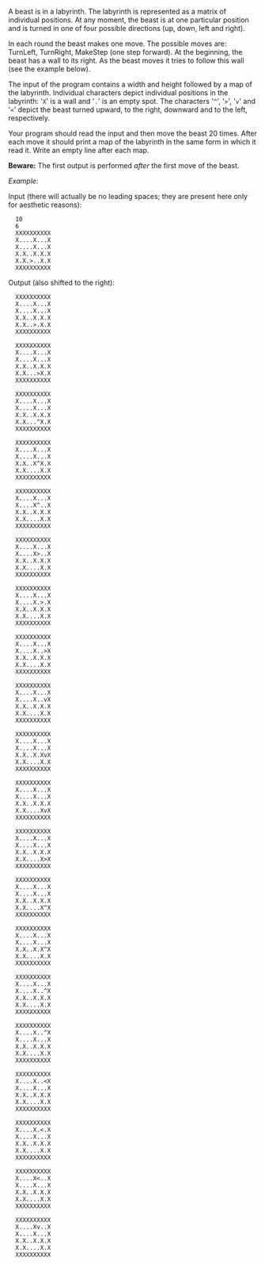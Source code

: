 A beast is in a labyrinth. The labyrinth is represented as a matrix of individual positions. At any moment, the beast is at one particular position and is turned in one of four possible directions (up, down, left and right).

In each round the beast makes one move. The possible moves are: TurnLeft, TurnRight, MakeStep (one step forward). At the beginning, the beast has a wall to its right. As the beast moves it tries to follow this wall (see the example below).

The input of the program contains a width and height followed by a map of the labyrinth. Individual characters depict individual positions in the labyrinth: '`X`' is a wall and '`.`' is an empty spot. The characters '`^`', '`>`', '`v`' and '`<`' depict the beast turned upward, to the right, downward and to the left, respectively.

Your program should read the input and then move the beast 20 times. After each move it should print a map of the labyrinth in the same form in which it read it. Write an empty line after each map.

**Beware:** The first output is performed _after_ the first move of the beast.

_Example:_

Input (there will actually be no leading spaces; they are present here only for aesthetic reasons):

```
  10
  6
  XXXXXXXXXX
  X....X...X
  X....X...X
  X.X..X.X.X
  X.X.>..X.X
  XXXXXXXXXX
```

Output (also shifted to the right):

```
  XXXXXXXXXX
  X....X...X
  X....X...X
  X.X..X.X.X
  X.X..>.X.X
  XXXXXXXXXX

  XXXXXXXXXX
  X....X...X
  X....X...X
  X.X..X.X.X
  X.X...>X.X
  XXXXXXXXXX

  XXXXXXXXXX
  X....X...X
  X....X...X
  X.X..X.X.X
  X.X...^X.X
  XXXXXXXXXX

  XXXXXXXXXX
  X....X...X
  X....X...X
  X.X..X^X.X
  X.X....X.X
  XXXXXXXXXX

  XXXXXXXXXX
  X....X...X
  X....X^..X
  X.X..X.X.X
  X.X....X.X
  XXXXXXXXXX

  XXXXXXXXXX
  X....X...X
  X....X>..X
  X.X..X.X.X
  X.X....X.X
  XXXXXXXXXX

  XXXXXXXXXX
  X....X...X
  X....X.>.X
  X.X..X.X.X
  X.X....X.X
  XXXXXXXXXX

  XXXXXXXXXX
  X....X...X
  X....X..>X
  X.X..X.X.X
  X.X....X.X
  XXXXXXXXXX

  XXXXXXXXXX
  X....X...X
  X....X..vX
  X.X..X.X.X
  X.X....X.X
  XXXXXXXXXX

  XXXXXXXXXX
  X....X...X
  X....X...X
  X.X..X.XvX
  X.X....X.X
  XXXXXXXXXX

  XXXXXXXXXX
  X....X...X
  X....X...X
  X.X..X.X.X
  X.X....XvX
  XXXXXXXXXX

  XXXXXXXXXX
  X....X...X
  X....X...X
  X.X..X.X.X
  X.X....X>X
  XXXXXXXXXX

  XXXXXXXXXX
  X....X...X
  X....X...X
  X.X..X.X.X
  X.X....X^X
  XXXXXXXXXX

  XXXXXXXXXX
  X....X...X
  X....X...X
  X.X..X.X^X
  X.X....X.X
  XXXXXXXXXX

  XXXXXXXXXX
  X....X...X
  X....X..^X
  X.X..X.X.X
  X.X....X.X
  XXXXXXXXXX

  XXXXXXXXXX
  X....X..^X
  X....X...X
  X.X..X.X.X
  X.X....X.X
  XXXXXXXXXX

  XXXXXXXXXX
  X....X..<X
  X....X...X
  X.X..X.X.X
  X.X....X.X
  XXXXXXXXXX

  XXXXXXXXXX
  X....X.<.X
  X....X...X
  X.X..X.X.X
  X.X....X.X
  XXXXXXXXXX

  XXXXXXXXXX
  X....X<..X
  X....X...X
  X.X..X.X.X
  X.X....X.X
  XXXXXXXXXX

  XXXXXXXXXX
  X....Xv..X
  X....X...X
  X.X..X.X.X
  X.X....X.X
  XXXXXXXXXX
```